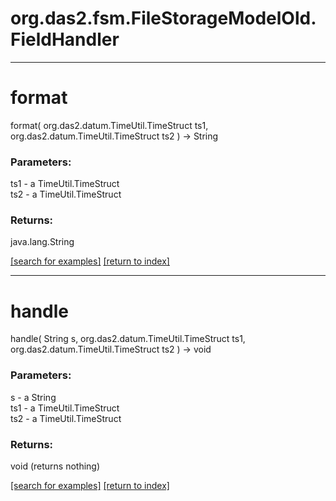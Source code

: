 # org.das2.fsm.FileStorageModelOld.FieldHandler



***
<a name="format"></a>
# format
format( org.das2.datum.TimeUtil.TimeStruct ts1, org.das2.datum.TimeUtil.TimeStruct ts2 ) &rarr; String



### Parameters:
ts1 - a TimeUtil.TimeStruct
<br>ts2 - a TimeUtil.TimeStruct

### Returns:
java.lang.String


<a href="https://github.com/autoplot/dev/search?q=format&unscoped_q=format">[search for examples]</a>
<a href="https://github.com/autoplot/documentation/blob/master/javadoc/index-all.md">[return to index]</a>

***
<a name="handle"></a>
# handle
handle( String s, org.das2.datum.TimeUtil.TimeStruct ts1, org.das2.datum.TimeUtil.TimeStruct ts2 ) &rarr; void



### Parameters:
s - a String
<br>ts1 - a TimeUtil.TimeStruct
<br>ts2 - a TimeUtil.TimeStruct

### Returns:
void (returns nothing)


<a href="https://github.com/autoplot/dev/search?q=handle&unscoped_q=handle">[search for examples]</a>
<a href="https://github.com/autoplot/documentation/blob/master/javadoc/index-all.md">[return to index]</a>


